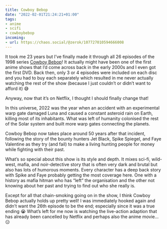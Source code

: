 ```yaml
---
title: Cowboy Bebop
date: "2022-02-01T21:24:21+01:00"
tags:
- anime
- scifi
- cowboybebop
incoming:
- url: https://chaos.social/@zerok/107727010594666008
---
```


It took me 23 years but I’ve finally made it through all 26 episodes of the 1998 series [Cowboy Bebop](https://en.wikipedia.org/wiki/Cowboy_Bebop)! It actually might have been one of the first anime shows that I’d come across back in the early 2000s and I even got the first DVD. Back then, only 3 or 4 episodes were included on each disc and you had to buy each separately which resulted in me never actually watching the rest of the show (because I just couldn’t or didn’t want to afford it) 😅

Anyway, now that it’s on Netflix, I thought I should finally change that!

In this universe, 2022 was the year when an accident with an experimental warp gate damaged Luna and caused a constant asteroid rain on Earth, killing most of its inhabitants. What was left of humanity colonised the rest of the Solar system and built more warp gates connecting the planets.

Cowboy Bebop now takes place around 50 years after that incident, following the story of the bounty hunters Jet Black, Spike Spiegel, and Faye Valentine as they try (and fail) to make a living hunting people for money while fighting with their past.

What’s so special about this show is its style and depth. It mixes sci-fi, wild-west, mafia, and noir-detective story that is often very dark and brutal but also has lots of humorous moments. Every character has a deep back story with Spike and Faye probably getting the most coverage here. One with a history as mafia hitman who has “left” the organisation and the other not knowing about her past and trying to find out who she really is.

Except for all that chain-smoking going on in the show, I think Cowboy Bebop actually holds up pretty well! I was immediately hooked again and didn’t want the 26th episode to be the end; especially since it was a true ending 😭 What’s left for me now is watching the live-action adaption that has already been cancelled by Netflix and perhaps also the anime movie… 😑

